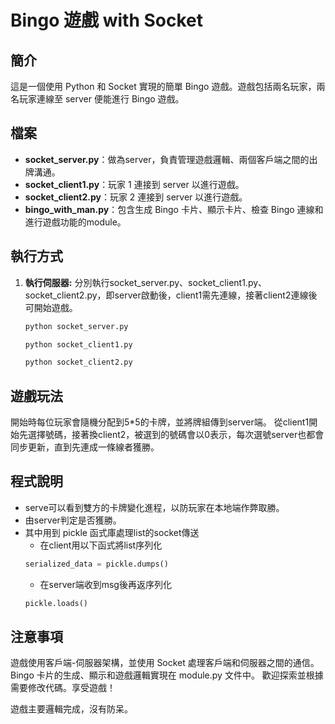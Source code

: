 # Bingo 遊戲 with Socket

## 簡介

這是一個使用 Python 和 Socket 實現的簡單 Bingo 遊戲。遊戲包括兩名玩家，兩名玩家連線至 server 便能進行 Bingo 遊戲。

## 檔案

- **socket_server.py**：做為server，負責管理遊戲邏輯、兩個客戶端之間的出牌溝通。
- **socket_client1.py**：玩家 1 連接到 server 以進行遊戲。
- **socket_client2.py**：玩家 2 連接到 server 以進行遊戲。
- **bingo_with_man.py**：包含生成 Bingo 卡片、顯示卡片、檢查 Bingo 連線和進行遊戲功能的module。

## 執行方式

1. **執行伺服器:**
   分別執行socket_server.py、socket_client1.py、socket_client2.py，即server啟動後，client1需先連線，接著client2連線後可開始遊戲。
   ```bash
   python socket_server.py
   ```
   ```bash
   python socket_client1.py
   ```
   ```bash
   python socket_client2.py
   ```

## 遊戲玩法
開始時每位玩家會隨機分配到5*5的卡牌，並將牌組傳到server端。
從client1開始先選擇號碼，接著換client2，被選到的號碼會以0表示，每次選號server也都會同步更新，直到先連成一條線者獲勝。


## 程式說明
- serve可以看到雙方的卡牌變化進程，以防玩家在本地端作弊取勝。
- 由server判定是否獲勝。
- 其中用到 pickle 函式庫處理list的socket傳送
   - 在client用以下函式將list序列化
   ```python
   serialized_data = pickle.dumps()
   ```
   - 在server端收到msg後再返序列化
   ```python
   pickle.loads()
   ```
   
## 注意事項
遊戲使用客戶端-伺服器架構，並使用 Socket 處理客戶端和伺服器之間的通信。
Bingo 卡片的生成、顯示和遊戲邏輯實現在 module.py 文件中。
歡迎探索並根據需要修改代碼。享受遊戲！

遊戲主要邏輯完成，沒有防呆。

